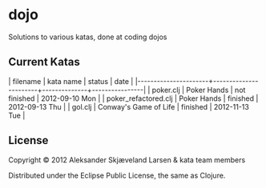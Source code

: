 # dojo

Solutions to various katas, done at coding dojos

## Current Katas

| filename             | kata name             | status       | date           |
|----------------------+-----------------------+--------------+----------------|
| poker.clj            | Poker Hands           | not finished | 2012-09-10 Mon |
| poker_refactored.clj | Poker Hands           | finished     | 2012-09-13 Thu |
| gol.clj              | Conway's Game of Life | finished     | 2012-11-13 Tue |

## License

Copyright © 2012 Aleksander Skjæveland Larsen & kata team members

Distributed under the Eclipse Public License, the same as Clojure.
